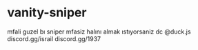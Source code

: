 # vanity-sniper
mfali guzel bı sniper mfasiz halını almak ıstıyorsaniz dc @duck.js 
discord.gg/israil
discord.gg/1937
